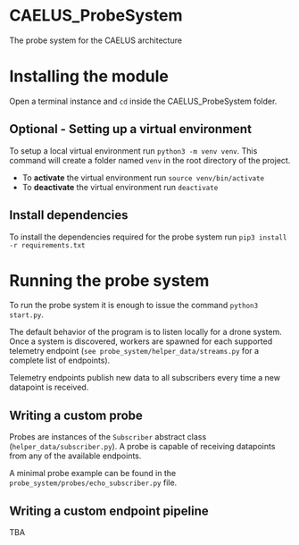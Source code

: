 # CAELUS_ProbeSystem
The probe system for the CAELUS architecture

# Installing the module
Open a terminal instance and `cd` inside the CAELUS_ProbeSystem folder.

## Optional - Setting up a virtual environment
To setup a local virtual environment run `python3 -m venv venv`.
This command will create a folder named `venv` in the root directory of the project.

* To **activate** the virtual environment run `source venv/bin/activate`
* To **deactivate** the virtual environment run `deactivate`

## Install dependencies
To install the dependencies required for the probe system run `pip3 install -r requirements.txt`

# Running the probe system
To run the probe system it is enough to issue the command `python3 start.py`.

The default behavior of the program is to listen locally for a drone system. Once a system is discovered, workers are spawned for each supported telemetry endpoint (`see probe_system/helper_data/streams.py` for a complete list of endpoints).

Telemetry endpoints publish new data to all subscribers every time a new datapoint is received.

## Writing a custom probe
Probes are instances of the `Subscriber` abstract class (`helper_data/subscriber.py`).
A probe is capable of receiving datapoints from any of the available endpoints.

A minimal probe example can be found in the `probe_system/probes/echo_subscriber.py` file.

## Writing a custom endpoint pipeline
TBA


